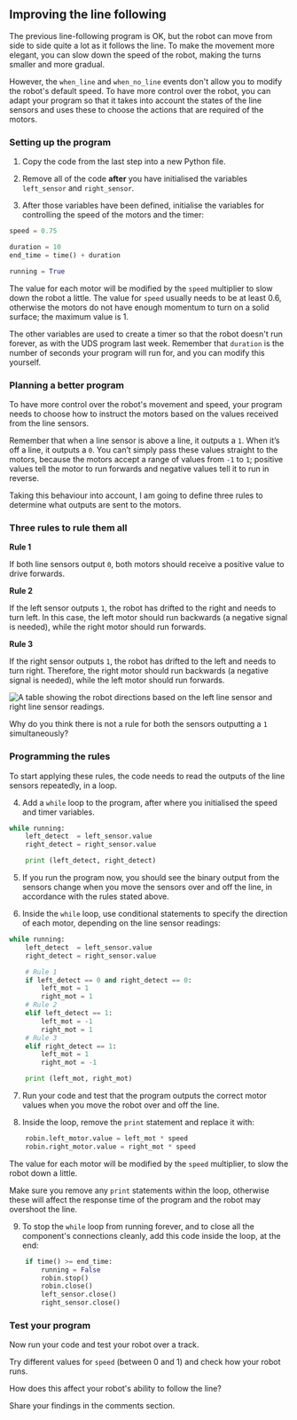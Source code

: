[comment]: # (
Is this step open? Y/N
If so, short description of this step:
Related links:
Related files:
)

## Improving the line following

The previous line-following program is OK, but the robot can move from side to side quite a lot as it follows the line. To make the movement more elegant, you can slow down the speed of the robot, making the turns smaller and more gradual.

However, the `when_line` and `when_no_line` events don't allow you to modify the robot's default speed. To have more control over the robot, you can adapt your program so that it takes into account the states of the line sensors and uses these to choose the actions that are required of the motors.

### Setting up the program

1. Copy the code from the last step into a new Python file.

2. Remove all of the code **after** you have initialised the variables `left_sensor` and `right_sensor`.

3. After those variables have been defined, initialise the variables for controlling the speed of the motors and the timer:

~~~ python
speed = 0.75

duration = 10
end_time = time() + duration

running = True
~~~

The value for each motor will be modified by the `speed` multiplier to slow down the robot a little. The value for `speed` usually needs to be at least 0.6, otherwise the motors do not have enough momentum to turn on a solid surface; the maximum value is 1.

The other variables are used to create a timer so that the robot doesn't run forever, as with the UDS program last week. Remember that `duration` is the number of seconds your program will run for, and you can modify this yourself.

### Planning a better program

To have more control over the robot's movement and speed, your program needs to choose how to instruct the motors based on the values received from the line sensors.

Remember that when a line sensor is above a line, it outputs a `1`. When it’s off a line, it outputs a `0`. You can’t simply pass these values straight to the motors, because the motors accept a range of values from `-1` to `1`; positive values tell the motor to run forwards and negative values tell it to run in reverse.

Taking this behaviour into account, I am going to define three rules to determine what outputs are sent to the motors.

### Three rules to rule them all

**Rule 1**

If both line sensors output `0`, both motors should receive a positive value to drive forwards.

**Rule 2**

If the left sensor outputs `1`, the robot has drifted to the right and needs to turn left. In this case, the left motor should run backwards (a negative signal is needed), while the right motor should run forwards.

**Rule 3**

If the right sensor outputs `1`, the robot has drifted to the left and needs to turn right. Therefore, the right motor should run backwards (a negative signal is needed), while the left motor should run forwards.

![A table showing the robot directions based on the left line sensor and right line sensor readings.](https://rpf-futurelearn.s3-eu-west-1.amazonaws.com/Robotics+-+Robot+Buggy/Illustration/37-3_9-table-sensor-values.png)

Why do you think there is not a rule for both the sensors outputting a `1` simultaneously?

### Programming the rules

To start applying these rules, the code needs to read the outputs of the line sensors repeatedly, in a loop.

4. Add a `while` loop to the program, after where you initialised the speed and timer variables.

~~~ python
while running:
    left_detect  = left_sensor.value
    right_detect = right_sensor.value

	print (left_detect, right_detect)
~~~

5. If you run the program now, you should see the binary output from the sensors change when you move the sensors over and off the line, in accordance with the rules stated above. 

6. Inside the `while` loop, use conditional statements to specify the direction of each motor, depending on the line sensor readings:

~~~ python
while running:
    left_detect  = left_sensor.value
    right_detect = right_sensor.value

    # Rule 1
    if left_detect == 0 and right_detect == 0:
        left_mot = 1
        right_mot = 1
    # Rule 2
    elif left_detect == 1:
        left_mot = -1
        right_mot = 1
    # Rule 3
    elif right_detect == 1:
        left_mot = 1
        right_mot = -1

	print (left_mot, right_mot)    
~~~

7. Run your code and test that the program outputs the correct motor values when you move the robot over and off the line.

8. Inside the loop, remove the `print` statement and replace it with:

~~~ python
    robin.left_motor.value = left_mot * speed
    robin.right_motor.value = right_mot * speed
~~~

The value for each motor will be modified by the `speed` multiplier, to slow the robot down a little.

Make sure you remove any `print` statements within the loop, otherwise these will affect the response time of the program and the robot may overshoot the line.

9. To stop the `while` loop from running forever, and to close all the component's connections cleanly, add this code inside the loop, at the end:

~~~ python
    if time() >= end_time:
        running = False
        robin.stop()
        robin.close()
        left_sensor.close()
        right_sensor.close()
~~~

### Test your program

Now run your code and test your robot over a track.

Try different values for `speed` (between 0 and 1) and check how your robot runs.

How does this affect your robot's ability to follow the line?

Share your findings in the comments section.
